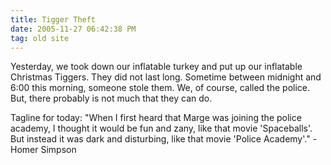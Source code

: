 ```yaml
---
title: Tigger Theft
date: 2005-11-27 06:42:38 PM
tag: old site
---
```


Yesterday, we took down our inflatable turkey and put up our inflatable Christmas Tiggers. They did not last long. Sometime between midnight and 6:00 this morning, someone stole them. We, of course, called the police. But, there probably is not much that they can do.

Tagline for today: "When I first heard that Marge was joining the police academy, I thought it would be fun and zany, like that movie 'Spaceballs'. But instead it was dark and disturbing, like that movie 'Police Academy'." - Homer Simpson
